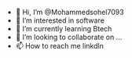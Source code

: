 - 👋 Hi, I’m @Mohammedsohel7093
- 👀 I’m interested in software  
- 🌱 I’m currently learning Btech
- 💞️ I’m looking to collaborate on ...
- 📫 How to reach me linkdln 

<!---
Mohammedsohel7093/Mohammedsohel7093 is a ✨ special ✨ repository because its `README.md` (this file) appears on your GitHub profile.
You can click the Preview link to take a look at your changes.
--->
